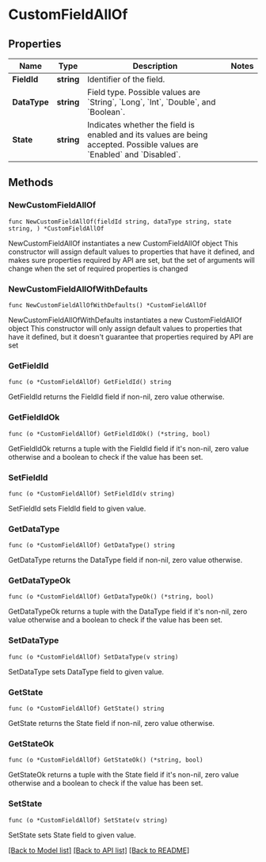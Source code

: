 # CustomFieldAllOf

## Properties

Name | Type | Description | Notes
------------ | ------------- | ------------- | -------------
**FieldId** | **string** | Identifier of the field. | 
**DataType** | **string** | Field type. Possible values are &#x60;String&#x60;, &#x60;Long&#x60;, &#x60;Int&#x60;, &#x60;Double&#x60;, and &#x60;Boolean&#x60;. | 
**State** | **string** | Indicates whether the field is enabled and its values are being accepted. Possible values are &#x60;Enabled&#x60; and &#x60;Disabled&#x60;. | 

## Methods

### NewCustomFieldAllOf

`func NewCustomFieldAllOf(fieldId string, dataType string, state string, ) *CustomFieldAllOf`

NewCustomFieldAllOf instantiates a new CustomFieldAllOf object
This constructor will assign default values to properties that have it defined,
and makes sure properties required by API are set, but the set of arguments
will change when the set of required properties is changed

### NewCustomFieldAllOfWithDefaults

`func NewCustomFieldAllOfWithDefaults() *CustomFieldAllOf`

NewCustomFieldAllOfWithDefaults instantiates a new CustomFieldAllOf object
This constructor will only assign default values to properties that have it defined,
but it doesn't guarantee that properties required by API are set

### GetFieldId

`func (o *CustomFieldAllOf) GetFieldId() string`

GetFieldId returns the FieldId field if non-nil, zero value otherwise.

### GetFieldIdOk

`func (o *CustomFieldAllOf) GetFieldIdOk() (*string, bool)`

GetFieldIdOk returns a tuple with the FieldId field if it's non-nil, zero value otherwise
and a boolean to check if the value has been set.

### SetFieldId

`func (o *CustomFieldAllOf) SetFieldId(v string)`

SetFieldId sets FieldId field to given value.


### GetDataType

`func (o *CustomFieldAllOf) GetDataType() string`

GetDataType returns the DataType field if non-nil, zero value otherwise.

### GetDataTypeOk

`func (o *CustomFieldAllOf) GetDataTypeOk() (*string, bool)`

GetDataTypeOk returns a tuple with the DataType field if it's non-nil, zero value otherwise
and a boolean to check if the value has been set.

### SetDataType

`func (o *CustomFieldAllOf) SetDataType(v string)`

SetDataType sets DataType field to given value.


### GetState

`func (o *CustomFieldAllOf) GetState() string`

GetState returns the State field if non-nil, zero value otherwise.

### GetStateOk

`func (o *CustomFieldAllOf) GetStateOk() (*string, bool)`

GetStateOk returns a tuple with the State field if it's non-nil, zero value otherwise
and a boolean to check if the value has been set.

### SetState

`func (o *CustomFieldAllOf) SetState(v string)`

SetState sets State field to given value.



[[Back to Model list]](../README.md#documentation-for-models) [[Back to API list]](../README.md#documentation-for-api-endpoints) [[Back to README]](../README.md)


